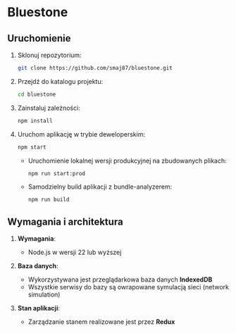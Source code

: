 # Bluestone

## Uruchomienie

1. Sklonuj repozytorium:
   ```sh
   git clone https://github.com/smaj87/bluestone.git
   ```
2. Przejdź do katalogu projektu:
   ```sh
   cd bluestone
   ```
3. Zainstaluj zależności:
   ```sh
   npm install
   ```
4. Uruchom aplikację w trybie deweloperskim:
   ```sh
   npm start
   ```
   - Uruchomienie lokalnej wersji produkcyjnej na zbudowanych plikach:
     ```sh
     npm run start:prod
     ```
   - Samodzielny build aplikacji z bundle-analyzerem:
     ```sh
     npm run build
     ```

## Wymagania i architektura

1. **Wymagania**:
   - Node.js w wersji 22 lub wyższej

2. **Baza danych**:
   - Wykorzystywana jest przeglądarkowa baza danych **IndexedDB**
   - Wszystkie serwisy do bazy są owrapowane symulacją sieci (network simulation)

3. **Stan aplikacji**:
   - Zarządzanie stanem realizowane jest przez **Redux**

